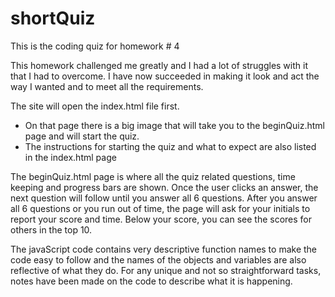 # shortQuiz
This is the coding quiz for homework # 4

This homework challenged me greatly and I had a lot of struggles with it that I had to overcome.  I have now succeeded in making it look and act the way I wanted and to meet all the requirements.

The site will open the index.html file first.  
- On that page there is a big image that will take you to the beginQuiz.html page and will start the quiz.
- The instructions for starting the quiz and what to expect are also listed in the index.html page

The beginQuiz.html page is where all the quiz related questions, time keeping and progress bars are shown.
Once the user clicks an answer, the next question will follow until you answer all 6 questions.
After you answer all 6 questions or  you run out of time, the page will ask for your initials to report your score and time.
Below your score, you can see the scores for others in the top 10.  

The javaScript code contains very descriptive function names to make the code easy to follow and the names of the objects and variables are also reflective of what
they do.  For any unique and not so straightforward tasks, notes have been made on the code to describe what it is happening.
